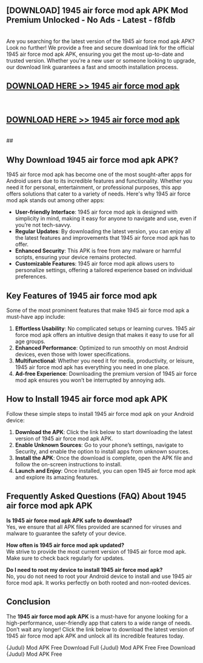 ## [DOWNLOAD] 1945 air force mod apk APK Mod  Premium Unlocked - No Ads - Latest - f8fdb <br>
<br>
Are you searching for the latest version of the 1945 air force mod apk APK? Look no further! We provide a free and secure download link for the official 1945 air force mod apk APK, ensuring you get the most up-to-date and trusted version. Whether you're a new user or someone looking to upgrade, our download link guarantees a fast and smooth installation process.


## [DOWNLOAD HERE >> 1945 air force mod apk](http://leaked.freeplayer.one?title=1945_air_force_mod_apk&ref=06)
  <br>

## [DOWNLOAD HERE >> 1945 air force mod apk](http://leaked.freeplayer.one?title=1945_air_force_mod_apk&ref=06)
  <br>
  ##



## Why Download 1945 air force mod apk APK?

1945 air force mod apk has become one of the most sought-after apps for Android users due to its incredible features and functionality. Whether you need it for personal, entertainment, or professional purposes, this app offers solutions that cater to a variety of needs. Here's why 1945 air force mod apk stands out among other apps:

- **User-friendly Interface**: 1945 air force mod apk is designed with simplicity in mind, making it easy for anyone to navigate and use, even if you’re not tech-savvy.
- **Regular Updates**: By downloading the latest version, you can enjoy all the latest features and improvements that 1945 air force mod apk has to offer.
- **Enhanced Security**: This APK is free from any malware or harmful scripts, ensuring your device remains protected.
- **Customizable Features**: 1945 air force mod apk allows users to personalize settings, offering a tailored experience based on individual preferences.

## Key Features of 1945 air force mod apk

Some of the most prominent features that make 1945 air force mod apk a must-have app include:

1. **Effortless Usability**: No complicated setups or learning curves. 1945 air force mod apk offers an intuitive design that makes it easy to use for all age groups.
2. **Enhanced Performance**: Optimized to run smoothly on most Android devices, even those with lower specifications.
3. **Multifunctional**: Whether you need it for media, productivity, or leisure, 1945 air force mod apk has everything you need in one place.
4. **Ad-free Experience**: Downloading the premium version of 1945 air force mod apk ensures you won’t be interrupted by annoying ads.

## How to Install 1945 air force mod apk APK

Follow these simple steps to install 1945 air force mod apk on your Android device:

1. **Download the APK**: Click the link below to start downloading the latest version of 1945 air force mod apk APK.
2. **Enable Unknown Sources**: Go to your phone’s settings, navigate to Security, and enable the option to install apps from unknown sources.
3. **Install the APK**: Once the download is complete, open the APK file and follow the on-screen instructions to install.
4. **Launch and Enjoy**: Once installed, you can open 1945 air force mod apk and explore its amazing features.

## Frequently Asked Questions (FAQ) About 1945 air force mod apk APK

**Is 1945 air force mod apk APK safe to download?**  
Yes, we ensure that all APK files provided are scanned for viruses and malware to guarantee the safety of your device.

**How often is 1945 air force mod apk updated?**  
We strive to provide the most current version of 1945 air force mod apk. Make sure to check back regularly for updates.

**Do I need to root my device to install 1945 air force mod apk?**  
No, you do not need to root your Android device to install and use 1945 air force mod apk. It works perfectly on both rooted and non-rooted devices.

## Conclusion

The **1945 air force mod apk APK** is a must-have for anyone looking for a high-performance, user-friendly app that caters to a wide range of needs. Don’t wait any longer! Click the link below to download the latest version of 1945 air force mod apk APK and unlock all its incredible features today.

{Judul} Mod APK Free
Download Full {Judul} Mod APK Free
Free Download {Judul} Mod APK Free

